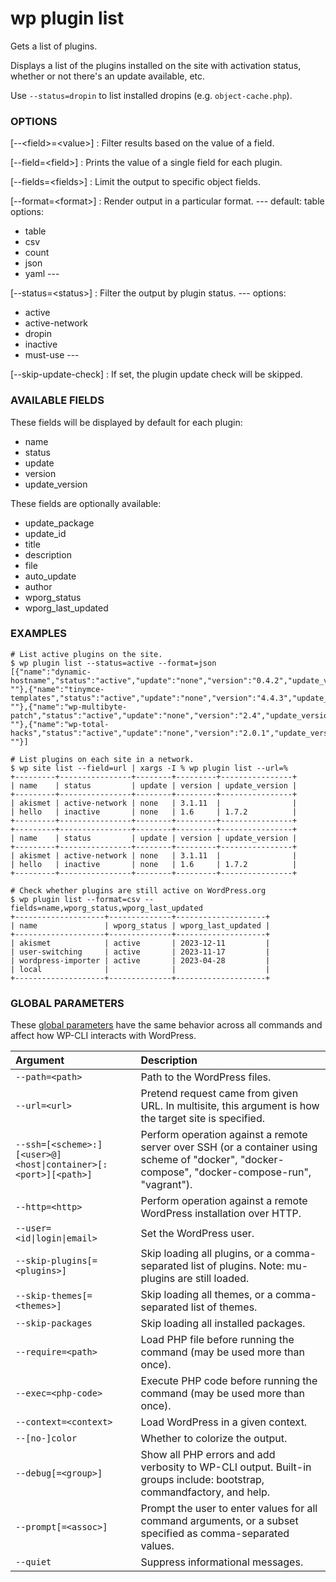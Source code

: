 # wp plugin list

Gets a list of plugins.

Displays a list of the plugins installed on the site with activation status, whether or not there's an update available, etc.

Use `--status=dropin` to list installed dropins (e.g. `object-cache.php`).

### OPTIONS

[\--&lt;field&gt;=&lt;value&gt;]
: Filter results based on the value of a field.

[\--field=&lt;field&gt;]
: Prints the value of a single field for each plugin.

[\--fields=&lt;fields&gt;]
: Limit the output to specific object fields.

[\--format=&lt;format&gt;]
: Render output in a particular format.
\---
default: table
options:
  - table
  - csv
  - count
  - json
  - yaml
\---

[\--status=&lt;status&gt;]
: Filter the output by plugin status.
\---
options:
  - active
  - active-network
  - dropin
  - inactive
  - must-use
\---

[\--skip-update-check]
: If set, the plugin update check will be skipped.

### AVAILABLE FIELDS

These fields will be displayed by default for each plugin:

* name
* status
* update
* version
* update_version

These fields are optionally available:

* update_package
* update_id
* title
* description
* file
* auto_update
* author
* wporg_status
* wporg_last_updated

### EXAMPLES

    # List active plugins on the site.
    $ wp plugin list --status=active --format=json
    [{"name":"dynamic-hostname","status":"active","update":"none","version":"0.4.2","update_version": ""},{"name":"tinymce-templates","status":"active","update":"none","version":"4.4.3","update_version": ""},{"name":"wp-multibyte-patch","status":"active","update":"none","version":"2.4","update_version": ""},{"name":"wp-total-hacks","status":"active","update":"none","version":"2.0.1","update_version": ""}]

    # List plugins on each site in a network.
    $ wp site list --field=url | xargs -I % wp plugin list --url=%
    +---------+----------------+--------+---------+----------------+
    | name    | status         | update | version | update_version |
    +---------+----------------+--------+---------+----------------+
    | akismet | active-network | none   | 3.1.11  |                |
    | hello   | inactive       | none   | 1.6     | 1.7.2          |
    +---------+----------------+--------+---------+----------------+
    +---------+----------------+--------+---------+----------------+
    | name    | status         | update | version | update_version |
    +---------+----------------+--------+---------+----------------+
    | akismet | active-network | none   | 3.1.11  |                |
    | hello   | inactive       | none   | 1.6     | 1.7.2          |
    +---------+----------------+--------+---------+----------------+

    # Check whether plugins are still active on WordPress.org
    $ wp plugin list --format=csv --fields=name,wporg_status,wporg_last_updated
    +--------------------+--------------+--------------------+
    | name               | wporg_status | wporg_last_updated |
    +--------------------+--------------+--------------------+
    | akismet            | active       | 2023-12-11         |
    | user-switching     | active       | 2023-11-17         |
    | wordpress-importer | active       | 2023-04-28         |
    | local              |              |                    |
    +--------------------+--------------+--------------------+

### GLOBAL PARAMETERS

These [global parameters](https://make.wordpress.org/cli/handbook/config/) have the same behavior across all commands and affect how WP-CLI interacts with WordPress.

| **Argument**    | **Description**              |
|:----------------|:-----------------------------|
| `--path=<path>` | Path to the WordPress files. |
| `--url=<url>` | Pretend request came from given URL. In multisite, this argument is how the target site is specified. |
| `--ssh=[<scheme>:][<user>@]<host\|container>[:<port>][<path>]` | Perform operation against a remote server over SSH (or a container using scheme of "docker", "docker-compose", "docker-compose-run", "vagrant"). |
| `--http=<http>` | Perform operation against a remote WordPress installation over HTTP. |
| `--user=<id\|login\|email>` | Set the WordPress user. |
| `--skip-plugins[=<plugins>]` | Skip loading all plugins, or a comma-separated list of plugins. Note: mu-plugins are still loaded. |
| `--skip-themes[=<themes>]` | Skip loading all themes, or a comma-separated list of themes. |
| `--skip-packages` | Skip loading all installed packages. |
| `--require=<path>` | Load PHP file before running the command (may be used more than once). |
| `--exec=<php-code>` | Execute PHP code before running the command (may be used more than once). |
| `--context=<context>` | Load WordPress in a given context. |
| `--[no-]color` | Whether to colorize the output. |
| `--debug[=<group>]` | Show all PHP errors and add verbosity to WP-CLI output. Built-in groups include: bootstrap, commandfactory, and help. |
| `--prompt[=<assoc>]` | Prompt the user to enter values for all command arguments, or a subset specified as comma-separated values. |
| `--quiet` | Suppress informational messages. |
